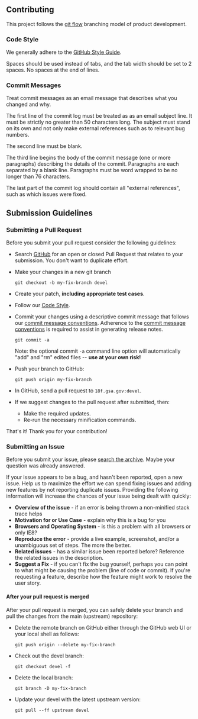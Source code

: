 ## Contributing

This project follows the [git flow](http://nvie.com/posts/a-successful-git-branching-model/) branching model of product development.

### <a name="code-style"></a> Code Style

We generally adhere to the [GitHub Style Guide](https://github.com/styleguide/).

Spaces should be used instead of tabs, and the tab width should be set to 2 spaces.  No spaces at the end of lines.

### <a name="commit-messages"></a> Commit Messages

Treat commit messages as an email message that describes what you changed and why.

The first line of the commit log must be treated as as an email
subject line.  It must be strictly no greater than 50 characters long.
The subject must stand on its own and not only make external
references such as to relevant bug numbers.

The second line must be blank.

The third line begins the body of the commit message (one or more
paragraphs) describing the details of the commit.  Paragraphs are each
separated by a blank line.  Paragraphs must be word wrapped to be no
longer than 76 characters.

The last part of the commit log should contain all "external
references", such as which issues were fixed.

## <a name="submit"></a> Submission Guidelines

### Submitting a Pull Request
Before you submit your pull request consider the following guidelines:

* Search [GitHub](https://github.com/18F/18f.gsa.gov/pulls) for an open or closed Pull Request that relates to your submission. You don't want to duplicate effort.
* Make your changes in a new git branch

    ```shell
    git checkout -b my-fix-branch devel
    ```

* Create your patch, **including appropriate test cases**.
* Follow our [Code Style](#code-style).
* Commit your changes using a descriptive commit message that follows our
  [commit message conventions](#commit-messages). Adherence to the [commit message conventions](#commit-messages)
  is required to assist in generating release notes.

    ```shell
    git commit -a
    ```
  Note: the optional commit `-a` command line option will automatically "add" and "rm" edited files -- **use at your own risk!**

* Push your branch to GitHub:

    ```shell
    git push origin my-fix-branch
    ```

* In GitHub, send a pull request to `18f.gsa.gov:devel`.
* If we suggest changes to the pull request after submitted, then:
  * Make the required updates.
  * Re-run the necessary minification commands.

That's it! Thank you for your contribution!

### Submitting an Issue
Before you submit your issue, please [search the archive](https://github.com/18F/18f.gsa.gov/issues?direction=desc&sort=updated&state=closed). Maybe your question was already answered.

If your issue appears to be a bug, and hasn't been reported, open a new issue.
Help us to maximize the effort we can spend fixing issues and adding new
features by not reporting duplicate issues.  Providing the following information will increase the
chances of your issue being dealt with quickly:

* **Overview of the issue** - if an error is being thrown a non-minified stack trace helps
* **Motivation for or Use Case** - explain why this is a bug for you
* **Browsers and Operating System** - is this a problem with all browsers or only IE8?
* **Reproduce the error** - provide a live example, screenshot, and/or a unambiguous set of steps. The more the better.
* **Related issues** - has a similar issue been reported before?  Reference the related issues in the description.
* **Suggest a Fix** - if you can't fix the bug yourself, perhaps you can point to what might be causing the problem (line of code or commit).  If you're requesting a feature, describe how the feature might work to resolve the user story.

#### After your pull request is merged

After your pull request is merged, you can safely delete your branch and pull the changes
from the main (upstream) repository:

* Delete the remote branch on GitHub either through the GitHub web UI or your local shell as follows:

    ```shell
    git push origin --delete my-fix-branch
    ```

* Check out the devel branch:

    ```shell
    git checkout devel -f
    ```

* Delete the local branch:

    ```shell
    git branch -D my-fix-branch
    ```

* Update your devel with the latest upstream version:

    ```shell
    git pull --ff upstream devel
    ```
